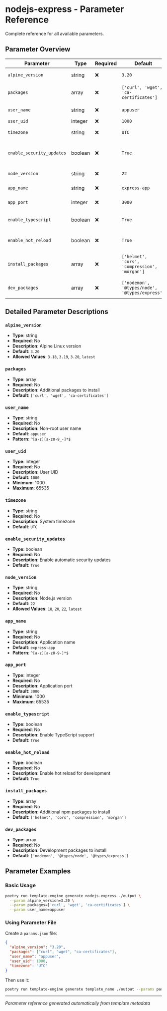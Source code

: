 # nodejs-express - Parameter Reference

Complete reference for all available parameters.

## Parameter Overview

| Parameter | Type | Required | Default | Description |
|-----------|------|----------|---------|-------------|
| `alpine_version` | string | ❌ | `3.20` | Alpine Linux version |
| `packages` | array | ❌ | `['curl', 'wget', 'ca-certificates']` | Additional packages to install |
| `user_name` | string | ❌ | `appuser` | Non-root user name |
| `user_uid` | integer | ❌ | `1000` | User UID |
| `timezone` | string | ❌ | `UTC` | System timezone |
| `enable_security_updates` | boolean | ❌ | `True` | Enable automatic security updates |
| `node_version` | string | ❌ | `22` | Node.js version |
| `app_name` | string | ❌ | `express-app` | Application name |
| `app_port` | integer | ❌ | `3000` | Application port |
| `enable_typescript` | boolean | ❌ | `True` | Enable TypeScript support |
| `enable_hot_reload` | boolean | ❌ | `True` | Enable hot reload for development |
| `install_packages` | array | ❌ | `['helmet', 'cors', 'compression', 'morgan']` | Additional npm packages to install |
| `dev_packages` | array | ❌ | `['nodemon', '@types/node', '@types/express']` | Development packages to install |

## Detailed Parameter Descriptions

### `alpine_version`

- **Type**: string
- **Required**: No
- **Description**: Alpine Linux version
- **Default**: `3.20`
- **Allowed Values**: `3.18`, `3.19`, `3.20`, `latest`

### `packages`

- **Type**: array
- **Required**: No
- **Description**: Additional packages to install
- **Default**: `['curl', 'wget', 'ca-certificates']`

### `user_name`

- **Type**: string
- **Required**: No
- **Description**: Non-root user name
- **Default**: `appuser`
- **Pattern**: `^[a-z][a-z0-9_-]*$`

### `user_uid`

- **Type**: integer
- **Required**: No
- **Description**: User UID
- **Default**: `1000`
- **Minimum**: 1000
- **Maximum**: 65535

### `timezone`

- **Type**: string
- **Required**: No
- **Description**: System timezone
- **Default**: `UTC`

### `enable_security_updates`

- **Type**: boolean
- **Required**: No
- **Description**: Enable automatic security updates
- **Default**: `True`

### `node_version`

- **Type**: string
- **Required**: No
- **Description**: Node.js version
- **Default**: `22`
- **Allowed Values**: `18`, `20`, `22`, `latest`

### `app_name`

- **Type**: string
- **Required**: No
- **Description**: Application name
- **Default**: `express-app`
- **Pattern**: `^[a-z][a-z0-9-]*$`

### `app_port`

- **Type**: integer
- **Required**: No
- **Description**: Application port
- **Default**: `3000`
- **Minimum**: 1000
- **Maximum**: 65535

### `enable_typescript`

- **Type**: boolean
- **Required**: No
- **Description**: Enable TypeScript support
- **Default**: `True`

### `enable_hot_reload`

- **Type**: boolean
- **Required**: No
- **Description**: Enable hot reload for development
- **Default**: `True`

### `install_packages`

- **Type**: array
- **Required**: No
- **Description**: Additional npm packages to install
- **Default**: `['helmet', 'cors', 'compression', 'morgan']`

### `dev_packages`

- **Type**: array
- **Required**: No
- **Description**: Development packages to install
- **Default**: `['nodemon', '@types/node', '@types/express']`


## Parameter Examples

### Basic Usage

```bash
poetry run template-engine generate nodejs-express ./output \
  --param alpine_version=3.20 \
  --param packages=['curl', 'wget', 'ca-certificates'] \
  --param user_name=appuser
```

### Using Parameter File

Create a `params.json` file:

```json
{
  "alpine_version": "3.20",
  "packages": ["curl", "wget", "ca-certificates"],
  "user_name": "appuser",
  "user_uid": 1000,
  "timezone": "UTC"
}
```

Then use it:

```bash
poetry run template-engine generate template_name ./output --params params.json
```

---

*Parameter reference generated automatically from template metadata*
